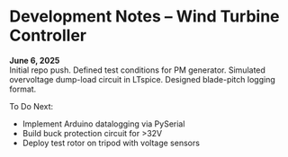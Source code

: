 # Development Notes – Wind Turbine Controller

**June 6, 2025**  
Initial repo push. Defined test conditions for PM generator. Simulated overvoltage dump-load circuit in LTspice. Designed blade-pitch logging format.

To Do Next:
- Implement Arduino datalogging via PySerial
- Build buck protection circuit for >32V
- Deploy test rotor on tripod with voltage sensors
